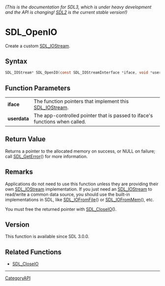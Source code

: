###### (This is the documentation for SDL3, which is under heavy development and the API is changing! [SDL2](https://wiki.libsdl.org/SDL2/) is the current stable version!)
# SDL_OpenIO

Create a custom [SDL_IOStream](SDL_IOStream).

## Syntax

```c
SDL_IOStream* SDL_OpenIO(const SDL_IOStreamInterface *iface, void *userdata);

```

## Function Parameters

|                  |                                                                             |
| ---------------- | --------------------------------------------------------------------------- |
| **iface**        | The function pointers that implement this [SDL_IOStream](SDL_IOStream).     |
| **userdata**     | The app-controlled pointer that is passed to iface's functions when called. |

## Return Value

Returns a pointer to the allocated memory on success, or NULL on failure;
call [SDL_GetError](SDL_GetError)() for more information.

## Remarks

Applications do not need to use this function unless they are providing
their own [SDL_IOStream](SDL_IOStream) implementation. If you just need an
[SDL_IOStream](SDL_IOStream) to read/write a common data source, you should
use the built-in implementations in SDL, like
[SDL_IOFromFile](SDL_IOFromFile)() or [SDL_IOFromMem](SDL_IOFromMem)(),
etc.

You must free the returned pointer with [SDL_CloseIO](SDL_CloseIO)().

## Version

This function is available since SDL 3.0.0.

## Related Functions

* [SDL_CloseIO](SDL_CloseIO)

----
[CategoryAPI](CategoryAPI)

